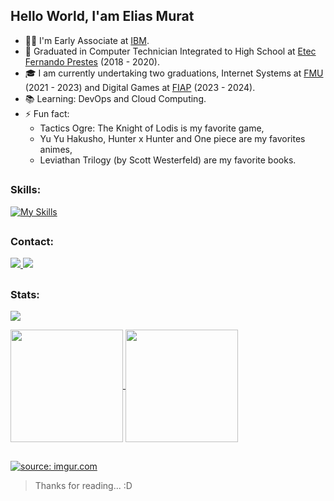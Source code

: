 ## Hello World, I'am Elias Murat
- 👨‍💻 I'm Early Associate at <a href="https://www.ibm.com/br-pt" target="_blank" rel="nofollow">IBM</a>.
- 🐊 Graduated in Computer Technician Integrated to High School at <a href="https://www.etecfernandoprestes.com.br/" target="_blank" rel="nofollow">Etec Fernando Prestes</a> (2018 - 2020).
- 🎓 I am currently undertaking two graduations, Internet Systems at <a href="https://portal.fmu.br/" target="_blank" rel="nofollow">FMU</a> (2021 - 2023) and Digital Games at <a href="https://fiap.com.br/" target="_blank" rel="nofollow">FIAP</a> (2023 - 2024).
- 📚 Learning: DevOps and Cloud Computing.
- ⚡ Fun fact:
	- Tactics Ogre: The Knight of Lodis is my favorite game,
	- Yu Yu Hakusho, Hunter x Hunter and One piece are my favorites animes,
	- Leviathan Trilogy (by Scott Westerfeld) are my favorite books.

##

### Skills:
[![My Skills](https://skillicons.dev/icons?i=html,css,js,ts,angular,flutter,c,cpp,cs,java,blender,unity,unreal,grafana,prometheus,postgres,mysql,mongodb,firebase,sqlite,linux,aws,docker,kubernetes,jenkins&perline=5)](https://skillicons.dev)

##

### Contact:
<div> 
  <a href="https://www.linkedin.com/in/eliascmurat" target="_blank" rel="nofollow">
    <img src="https://img.shields.io/badge/LinkedIn-%230077B5?style=for-the-badge&logo=linkedin&logoColor=white" target="_blank">
  </a>
  <a href="https://www.instagram.com/eliascmurat/" target="_blank" rel="nofollow">
    <img src="https://img.shields.io/badge/Instagram-%23E4405F?style=for-the-badge&logo=instagram&logoColor=white" target="_blank">
  </a>
</div>

##

### Stats:
![](https://komarev.com/ghpvc/?username=eliascmurat&label=👁️&color=151515)

<a href="https://github.com/eliascmurat">
  <img height="180em" align="center" src="https://github-readme-stats.vercel.app/api?username=eliascmurat&include_all_commits=true&count_private=true&theme=dark" />
</a>
<a href="https://github.com/eliascmurat">
  <img height="180em" align="center" src="https://github-readme-stats.vercel.app/api/top-langs/?username=eliascmurat&hide=assembly,pascal,pawn,makefile&layout=compact&langs_count=5&theme=dark" />
</a>

##

<a href="https://imgur.com/NmFwvJV"><img src="https://i.imgur.com/NmFwvJV.gif" title="source: imgur.com" /></a>

> Thanks for reading... :D

##
